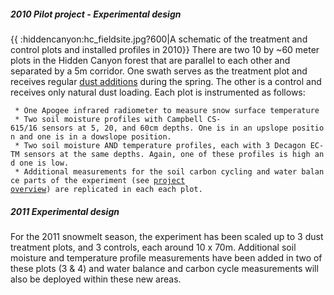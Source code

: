 ##### 2010 Pilot project - Experimental design

{{ :hiddencanyon:hc\_fieldsite.jpg?600|A schematic of the treatment and
control plots and installed profiles in 2010}} There are two 10 by \~60
meter plots in the Hidden Canyon forest that are parallel to each other
and separated by a 5m corridor. One swath serves as the treatment plot
and receives regular [dust additions](procedures:dustonsnow "wikilink")
during the spring. The other is a control and receives only natural dust
loading. Each plot is instrumented as follows:

` * One Apogee infrared radiometer to measure snow surface temperature`\
` * Two soil moisture profiles with Campbell CS-615/16 sensors at 5, 20, and 60cm depths. One is in an upslope position and one is in a dowslope position.`\
` * Two soil moisture AND temperature profiles, each with 3 Decagon EC-TM sensors at the same depths. Again, one of these profiles is high and one is low.`\
` * Additional measurements for the soil carbon cycling and water balance parts of the experiment (see `[`project`
`overview`](hc_ecohydrology:overview "wikilink")`) are replicated in each each plot.`

##### 2011 Experimental design

For the 2011 snowmelt season, the experiment has been scaled up to 3
dust treatment plots, and 3 controls, each around 10 x 70m. Additional
soil moisture and temperature profile measurements have been added in
two of these plots (3 & 4) and water balance and carbon cycle
measurements will also be deployed within these new areas.
